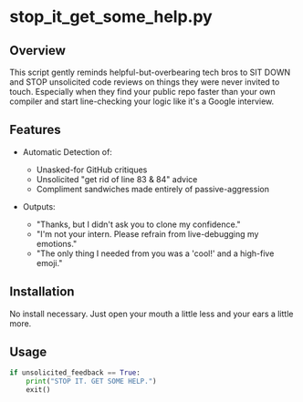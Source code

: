 # stop_it_get_some_help.py

## Overview

This script gently reminds helpful-but-overbearing tech bros to SIT DOWN and STOP unsolicited code reviews on things they were never invited to touch. Especially when they find your public repo faster than your own compiler and start line-checking your logic like it's a Google interview.

## Features

- Automatic Detection of:
  - Unasked-for GitHub critiques
  - Unsolicited "get rid of line 83 & 84" advice
  - Compliment sandwiches made entirely of passive-aggression

- Outputs:
  - "Thanks, but I didn't ask you to clone my confidence."
  - "I'm not your intern. Please refrain from live-debugging my emotions."
  - "The only thing I needed from you was a 'cool!' and a high-five emoji."

## Installation

No install necessary. Just open your mouth a little less and your ears a little more.

## Usage

```python
if unsolicited_feedback == True:
    print("STOP IT. GET SOME HELP.")
    exit()
